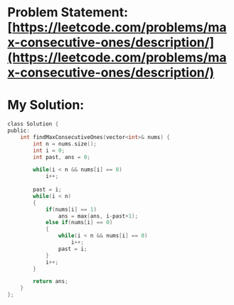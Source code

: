 # Problem Statement: [https://leetcode.com/problems/max-consecutive-ones/description/](https://leetcode.com/problems/max-consecutive-ones/description/)
# My Solution: 
```c
class Solution {
public:
    int findMaxConsecutiveOnes(vector<int>& nums) {
        int n = nums.size();
        int i = 0;
        int past, ans = 0;

        while(i < n && nums[i] == 0)
            i++;
        
        past = i;
        while(i < n)
        {
            if(nums[i] == 1)
                ans = max(ans, i-past+1);
            else if(nums[i] == 0)
            {
                while(i < n && nums[i] == 0)
                    i++;
                past = i;
            }
            i++;
        }

        return ans;
    }
};
```
